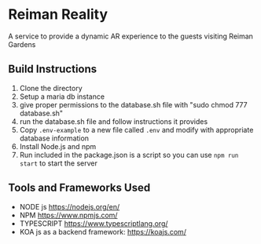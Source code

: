 # Reiman Reality
A service to provide a dynamic AR experience to the guests visiting Reiman Gardens

## Build Instructions

1. Clone the directory
2. Setup a maria db instance 
3. give proper permissions to the database.sh file with "sudo chmod 777 database.sh"
4. run the database.sh file and follow instructions it provides
5. Copy `.env-example` to a new file called `.env` and modify with appropriate database information
6. Install Node.js and npm
7. Run included in the package.json is a script so you can use `npm run start` to start the server

## Tools and Frameworks Used

- NODE js https://nodejs.org/en/
- NPM https://www.npmjs.com/
- TYPESCRIPT https://www.typescriptlang.org/
- KOA js as a backend framework: https://koajs.com/

